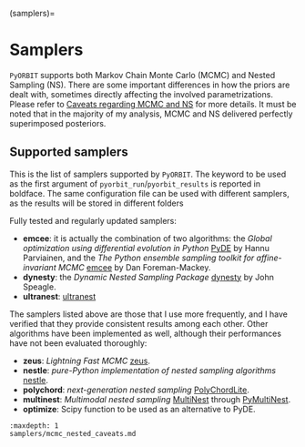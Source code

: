(samplers)=

# Samplers

`PyORBIT` supports both Markov Chain Monte Carlo (MCMC) and Nested Sampling (NS). 
There are some important differences in how the priors are dealt with, sometimes directly affecting the involved parametrizations.
Please refer to [Caveats regarding MCMC and NS](mcmc_nested_caveats) for more details. 
It must be noted that in the majority of my analysis, MCMC and NS delivered perfectly superimposed posteriors.

## Supported samplers 
This is the list of samplers supported by `PyORBIT`. 
The keyword to be used as the first argument of `pyorbit_run`/`pyorbit_results` is reported in boldface.
The same configuration file can be used with different samplers, as the results will be stored in different folders

Fully tested and regularly updated samplers:

- **emcee**: it is actually the combination of two algorithms: the *Global optimization using differential evolution in Python* [PyDE](https://github.com/hpparvi/PyDE) by Hannu Parviainen, and the *The Python ensemble sampling toolkit for affine-invariant MCMC* [emcee](https://emcee.readthedocs.io/en/stable/) by Dan Foreman-Mackey.
- **dynesty**: the *Dynamic Nested Sampling Package* [dynesty](https://dynesty.readthedocs.io/en/stable/) by John Speagle.
- **ultranest**: [ultranest](https://johannesbuchner.github.io/UltraNest/index.html)

The samplers listed above are those that I use more frequently, and I have verified that they provide consistent results among each other. Other algorithms have been implemented as well, although their performances have not been evaluated thoroughly:

- **zeus**: *Lightning Fast MCMC* [zeus](https://zeus-mcmc.readthedocs.io/en/latest/).
- **nestle**: *pure-Python implementation of nested sampling algorithms* [nestle](http://kylebarbary.com/nestle/).
- **polychord**: *next-generation nested sampling* [PolyChordLite](https://github.com/PolyChord/PolyChordLite).
- **multinest**: *Multimodal nested sampling* [MultiNest](https://github.com/farhanferoz/MultiNest) through [PyMultiNest](https://johannesbuchner.github.io/PyMultiNest/).
- **optimize**: Scipy function to be used as an alternative to PyDE.


```{toctree}
:maxdepth: 1
samplers/mcmc_nested_caveats.md
```